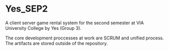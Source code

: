 # Yes_SEP2
A client server game rental system for the second semester at VIA University College by Yes (Group 3).

The core development proccesses at work are SCRUM and unified process. The artifacts are stored outside of the repository.
